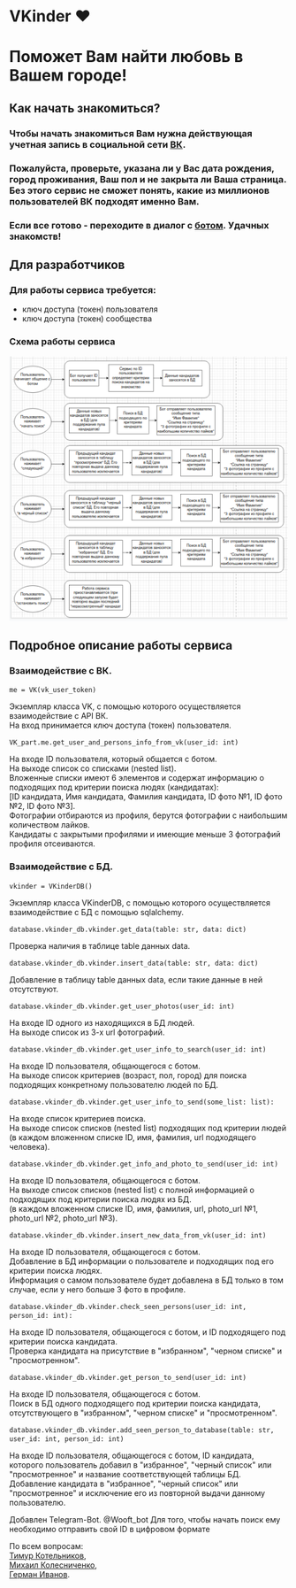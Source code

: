 # VKinder  	:heart:
# Поможет Вам найти любовь в Вашем городе!

## Как начать знакомиться?

### Чтобы начать знакомиться Вам нужна действующая учетная запись в социальной сети [ВК](https://vk.com/).
### Пожалуйста, проверьте, указана ли у Вас дата рождения, город проживания, Ваш пол и не закрыта ли Ваша страница. Без этого сервис не сможет понять, какие из миллионов пользователей ВК подходят именно Вам.
### Если все готово - переходите в диалог с [ботом](https://vk.com/public216216029). Удачных знакомств!

## Для разработчиков
### Для работы сервиса требуется:
- ключ доступа (токен) пользователя
- ключ доступа (токен) сообщества
### Схема работы сервиса
![](schema.png)

## Подробное описание работы сервиса
### Взаимодействие с ВК.
```
me = VK(vk_user_token)
```
Экземпляр класса VK, с помощью которого осуществляется взаимодействие с API ВК.<br/>На вход принимается ключ доступа (токен) пользователя.

```
VK_part.me.get_user_and_persons_info_from_vk(user_id: int)
```
На входе ID пользователя, который общается с ботом.<br/>На выходе список со списками (nested list).<br/>Вложенные списки имеют 6 элементов и содержат информацию о подходящих под критерии поиска людях (кандидатах):<br/>[ID кандидата, Имя кандидата, Фамилия кандидата, ID фото №1, ID фото №2, ID фото №3].<br/>Фотографии отбираются из профиля, берутся фотографии с наибольшим количеством лайков.<br/>Кандидаты с закрытыми профилями и имеющие меньше 3 фотографий профиля отсеиваются.
### Взаимодействие с БД.
```
vkinder = VKinderDB()
```
Экземпляр класса VKinderDB, с помощью которого осуществляется взаимодействие с БД с помощью sqlalchemy.

```
database.vkinder_db.vkinder.get_data(table: str, data: dict)
```
Проверка наличия в таблице table данных data.

```
database.vkinder_db.vkinder.insert_data(table: str, data: dict)
```
Добавление в таблицу table данных data, если такие данные в ней отсутствуют.
```
database.vkinder_db.vkinder.get_user_photos(user_id: int) 
```
На входе ID одного из находящихся в БД людей.<br/>На выходе список из 3-х url фотографий.
```
database.vkinder_db.vkinder.get_user_info_to_search(user_id: int) 
```
На входе ID пользователя, общающегося с ботом.<br/>На выходе список критериев (возраст, пол, город) для поиска подходящих конкретному пользователю людей по БД.
```
database.vkinder_db.vkinder.get_user_info_to_send(some_list: list):
```
На входе список критериев поиска.<br/>На выходе список списков (nested list) подходящих под критерии людей (в каждом вложенном списке ID, имя, фамилия, url подходящего человека).
```
database.vkinder_db.vkinder.get_info_and_photo_to_send(user_id: int)
```
На входе ID пользователя, общающегося с ботом.<br/>На выходе список списков (nested list) с полной информацией о подходящих под критерии поиска людях из БД.<br/>(в каждом вложенном списке ID, имя, фамилия, url, photo_url №1, photo_url №2, photo_url №3).
```
database.vkinder_db.vkinder.insert_new_data_from_vk(user_id: int)
```
На входе ID пользователя, общающегося с ботом.<br/>Добавление в БД информации о пользователе и подходящих под его критерии поиска людях.<br/>Информация о самом пользователе будет добавлена в БД только в том случае, если у него больше 3 фото в профиле.
```
database.vkinder_db.vkinder.check_seen_persons(user_id: int, person_id: int):
```
На входе ID пользователя, общающегося с ботом, и ID подходящего под критерии поиска кандидата.<br/>Проверка кандидата на присутствие в "избранном", "черном списке" и "просмотренном".
```
database.vkinder_db.vkinder.get_person_to_send(user_id: int)
```
На входе ID пользователя, общающегося с ботом.<br/>Поиск в БД одного подходящего под критерии поиска кандидата, отсутствующего в "избранном", "черном списке" и "просмотренном".
```
database.vkinder_db.vkinder.add_seen_person_to_database(table: str, user_id: int, person_id: int)
```
На входе ID пользователя, общающегося с ботом, ID кандидата, которого пользователь добавил в "избранное", "черный список" или "просмотренное" и название соответствующей таблицы БД.<br/>Добавление кандидата в "избранное", "черный список" или "просмотренное" и исключение его из повторной выдачи данному пользователю.

Добавлен Telegram-Bot.
@Wooft_bot
Для того, чтобы начать поиск ему необходимо отправить свой ID в цифровом формате

По всем вопросам:<br/>[Тимур Котельников](https://github.com/Timur-Kotelnikov),<br/>[Михаил Колесниченко](https://github.com/Wooft),<br/>[Герман Иванов](https://github.com/Gerry1Laxy). 
